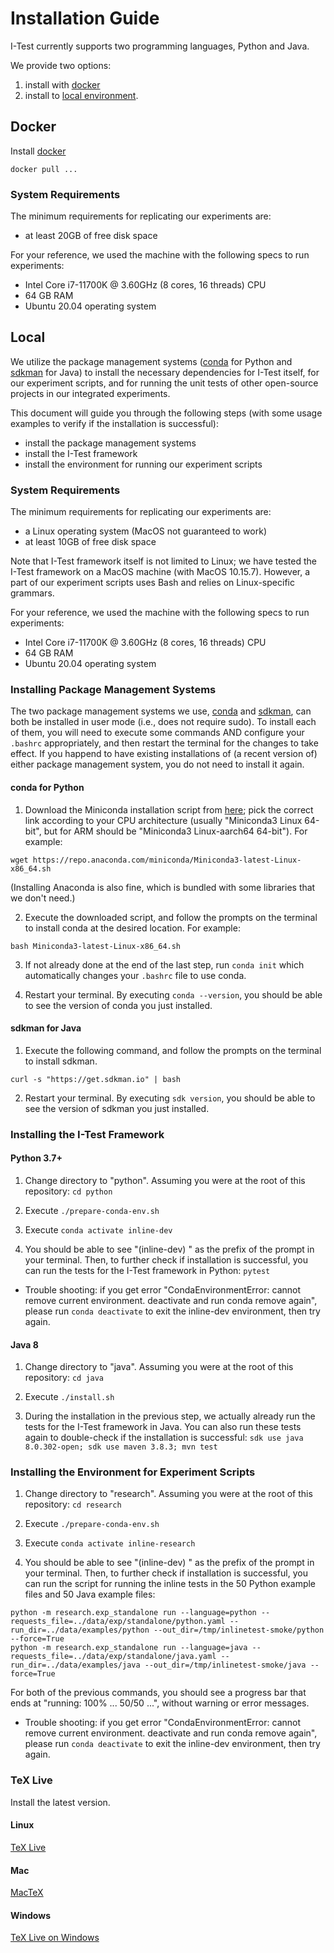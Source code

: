 # Installation Guide

I-Test currently supports two programming languages, Python and Java.

We provide two options:
1. install with [docker][sec-docker]
2. install to [local environment][sec-local]. 

## Docker
[sec-docker]: #docker
Install [docker][docker-webpage]
```
docker pull ...
```

### System Requirements

The minimum requirements for replicating our experiments are:
- at least 20GB of free disk space

For your reference, we used the machine with the following specs to
run experiments:
- Intel Core i7-11700K @ 3.60GHz (8 cores, 16 threads) CPU
- 64 GB RAM
- Ubuntu 20.04 operating system

## Local
[sec-local]: #local

We utilize the package management systems
([conda][conda-webpage] for Python and [sdkman][sdkman-webpage] for
Java) to install the necessary dependencies for I-Test itself, for our
experiment scripts, and for running the unit tests of other
open-source projects in our integrated experiments.

This document will guide you through the following steps (with some
usage examples to verify if the installation is successful):
- install the package management systems
- install the I-Test framework
- install the environment for running our experiment scripts


### System Requirements

The minimum requirements for replicating our experiments are:
- a Linux operating system (MacOS not guaranteed to work)
- at least 10GB of free disk space

Note that I-Test framework itself is not limited to Linux; we have
tested the I-Test framework on a MacOS machine (with MacOS 10.15.7).
However, a part of our experiment scripts uses Bash and relies on
Linux-specific grammars.

For your reference, we used the machine with the following specs to
run experiments:
- Intel Core i7-11700K @ 3.60GHz (8 cores, 16 threads) CPU
- 64 GB RAM
- Ubuntu 20.04 operating system


### Installing Package Management Systems

The two package management systems we use, [conda][conda-webpage] and
[sdkman][sdkman-webpage], can both be installed in user mode (i.e.,
does not require sudo).  To install each of them, you will need to
execute some commands AND configure your `.bashrc` appropriately, and
then restart the terminal for the changes to take effect.  If you
happend to have existing installations of (a recent version of) either
package management system, you do not need to install it again.

#### conda for Python

1. Download the Miniconda installation script from
   [here](https://docs.conda.io/en/latest/miniconda.html#latest-miniconda-installer-links);
   pick the correct link according to your CPU architecture (usually
   "Miniconda3 Linux 64-bit", but for ARM should be "Miniconda3
   Linux-aarch64 64-bit").
   For example:
```
wget https://repo.anaconda.com/miniconda/Miniconda3-latest-Linux-x86_64.sh
```

(Installing Anaconda is also fine, which is bundled with some
libraries that we don't need.)

2. Execute the downloaded script, and follow the prompts on the
   terminal to install conda at the desired location. For example:

```
bash Miniconda3-latest-Linux-x86_64.sh
```

3. If not already done at the end of the last step, run `conda init` which automatically changes your `.bashrc` file to use conda.

4. Restart your terminal. By executing `conda --version`, you should be able to see the version of conda you just installed.


#### sdkman for Java

1. Execute the following command, and follow the prompts on the
   terminal to install sdkman.

```
curl -s "https://get.sdkman.io" | bash
```

2. Restart your terminal. By executing `sdk version`, you should be able to see the version of sdkman you just installed.


### Installing the I-Test Framework

#### Python 3.7+

1. Change directory to "python". Assuming you were at the root of this
   repository: `cd python`

2. Execute `./prepare-conda-env.sh`

3. Execute `conda activate inline-dev`

4. You should be able to see "(inline-dev) " as the prefix of the
   prompt in your terminal. Then, to further check if installation is
   successful, you can run the tests for the I-Test framework in
   Python: `pytest`

* Trouble shooting: if you get error "CondaEnvironmentError: cannot
  remove current environment. deactivate and run conda remove again",
  please run `conda deactivate` to exit the inline-dev environment,
  then try again.

#### Java 8

1. Change directory to "java". Assuming you were at the root of this
   repository: `cd java`

2. Execute `./install.sh`

3. During the installation in the previous step, we actually already
   run the tests for the I-Test framework in Java.  You can also run
   these tests again to double-check if the installation is
   successful: `sdk use java 8.0.302-open; sdk use maven 3.8.3; mvn test`


### Installing the Environment for Experiment Scripts

1. Change directory to "research". Assuming you were at the root of
   this repository: `cd research`

2. Execute `./prepare-conda-env.sh`

3. Execute `conda activate inline-research`

4. You should be able to see "(inline-dev) " as the prefix of the
   prompt in your terminal. Then, to further check if installation is
   successful, you can run the script for running the inline tests in
   the 50 Python example files and 50 Java example files:

```
python -m research.exp_standalone run --language=python --requests_file=../data/exp/standalone/python.yaml --run_dir=../data/examples/python --out_dir=/tmp/inlinetest-smoke/python --force=True
python -m research.exp_standalone run --language=java --requests_file=../data/exp/standalone/java.yaml --run_dir=../data/examples/java --out_dir=/tmp/inlinetest-smoke/java --force=True
```

For both of the previous commands, you should see a progress bar that ends at "running: 100% ... 50/50 ...", without warning or error messages.


* Trouble shooting: if you get error "CondaEnvironmentError: cannot
  remove current environment. deactivate and run conda remove again",
  please run `conda deactivate` to exit the inline-dev environment,
  then try again.

### TeX Live
Install the latest version.
#### Linux
[TeX Live](https://tug.org/texlive/quickinstall.html)
#### Mac
[MacTeX](https://tug.org/mactex/)
#### Windows
[TeX Live on Windows](https://tug.org/texlive/windows.html#install)

[docker-webpage]: https://docs.docker.com/engine/install/
[conda-webpage]: https://docs.conda.io/en/latest/
[sdkman-webpage]: https://sdkman.io/